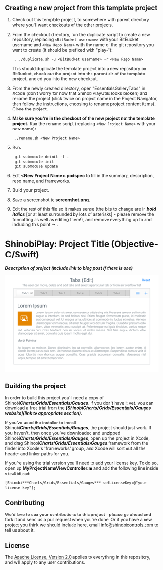 Creating a new project from this template project
-------------------------------------------------

1. Check out this template project, to somewhere with parent directory where you'll want checkouts of the other projects.

2. From the checkout directory, run the duplicate script to create a new repository, replacing `<BitBucket username>` with your BitBucket username and `<New Repo Name>` with the name of the git repository you want to create (it should be prefixed with "play-"):

        . ./duplicate.sh -u <BitBucket username> -r <New Repo Name>
   This should duplicate the template project into a new repository on BitBucket, check out the project into the parent dir of the template project, and cd you into the new checkout.

4. From the newly created directory, open "EssentialsGalleryTabs" in Xcode (don't worry for now that ShinobiPlayUtils looks broken) and rename the project (click twice on project name in the Project Navigator, then follow the instructions, choosing to rename project content items). Close the project.

5. **Make sure you're in the checkout of the new project not the template project.** Run the rename script (replacing `<New Project Name>` with your new name):

        ./rename.sh <New Project Name>

6. Run:

        git submodule deinit -f .
        git submodule init
        git submodule update
    
7. Edit **\<New Project Name\>.podspec** to fill in the summary, description, repo name, and frameworks.

8. Build your project.

9. Save a screenshot to **screenshot.png**.

10. Edit the rest of this file so it makes sense (the bits to change are in ***bold italics*** [or at least surrounded by lots of asterisks] - please remove the formatting as well as editing them!), and remove everything up to and including this point -> .

ShinobiPlay: Project Title (Objective-C/Swift)
=====================

***Description of project (include link to blog post if there is one)***

![Screenshot](screenshot.png?raw=true)

Building the project
------------------

In order to build this project you'll need a copy of Shinobi***Charts/Grids/Essentials/Gauges***. If you don't have it yet, you can download a free trial from the ***[ShinobiCharts/Grids/Essentials/Gauges website](link to appropriate section)***.

If you've used the installer to install Shinobi***Charts/Grids/Essentials/Gauges***, the project should just work. If you haven't, then once you've downloaded and unzipped Shinobi***Charts/Grids/Essentials/Gauges***, open up the project in Xcode, and drag Shinobi***Charts/Grids/Essentials/Gauges***.framework from the finder into Xcode's 'frameworks' group, and Xcode will sort out all the header and linker paths for you.

If you're using the trial version you'll need to add your license key. To do so, open up **MyProjectNameViewController.m** and add the following line inside `viewDidLoad`:

    [Shinobi***Charts/Grids/Essentials/Gauges*** setLicenseKey:@"your license key"];

Contributing
------------

We'd love to see your contributions to this project - please go ahead and fork it and send us a pull request when you're done! Or if you have a new project you think we should include here, email info@shinobicontrols.com to tell us about it.

License
-------

The [Apache License, Version 2.0](license.txt) applies to everything in this repository, and will apply to any user contributions.
